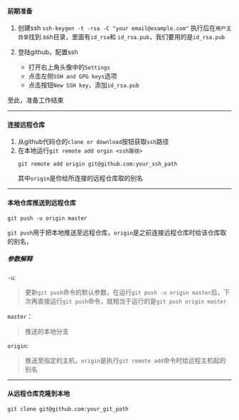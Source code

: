 #### 前期准备
1. 创建ssh
 `ssh-keygen -t -rsa -C "your email@example.com"`
执行后在`用户主目录`找到.ssh目录，里面有`id_rsa`和 `id_rsa.pub`，我们要用的是`id_rsa.pub`

1. 登陆github，配置ssh
    * 打开右上角头像中的`Settings`
    * 点击左侧`SSH and GPG keys`选项
    * 点击按钮`New SSH key`，添加`id_rsa.pub`

至此，准备工作结束

****
#### 连接远程仓库
1. 从github代码仓的`clone or download`按钮获取`ssh`路径
1. 在本地运行`git remote add orgin <ssh路径>`
    ```shell
    git remote add origin git@github.com:your_ssh_path
    ``` 
    其中`origin`是你给所连接的远程仓库取的别名
 ***
#### 本地仓库推送到远程仓库
```
git push -u origin master
```
`git push`用于把本地推送至远程仓库，`origin`是之前连接远程仓库时给该仓库取的别名，
##### 参数解释
`-u`:
>更新`git push`命令的默认参数，在运行`git push -u origin master`后，下次再直接运行`git push`命令，就相当于运行的是`git push origin master`

`master`：
>推送的本地分支

`origin`:
>推送至指定的主机，`origin`是执行`git remote add`命令时给远程主机起的别名

***
#### 从远程仓库克隆到本地
```
git clone git@github.com:your_git_path
```
